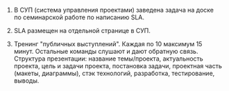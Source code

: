 1. В СУП (система управления проектами) заведена задача на доске по семинарской работе по написанию SLA. 

2. SLA размещен на отдельной странице в СУП. 

3. Тренинг "публичных выступлений". Каждая по 10 максимум 15 минут. Остальные команды слушают и дают обратную связь. Структура презентации: название темы/проекта, актуальность проекта, цель и задачи проекта, постановка задачи, проектная часть (макеты, диаграммы), стэк технологий, разработка, тестирование, выводы.
